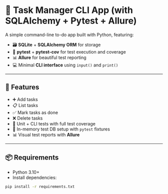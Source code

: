 # 📝 Task Manager CLI App (with SQLAlchemy + Pytest + Allure)

A simple command-line to-do app built with Python, featuring:

- 🗃️ **SQLite** + **SQLAlchemy ORM** for storage
- 🧪 **pytest** + **pytest-cov** for test execution and coverage
- 📊 **Allure** for beautiful test reporting
- 💻 Minimal **CLI interface** using `input()` and `print()`

---

## 🚀 Features

- ➕ Add tasks
- 📋 List tasks
- ✅ Mark tasks as done
- ❌ Delete tasks
- 🧪 Unit + CLI tests with full test coverage
- 🧼 In-memory test DB setup with `pytest` fixtures
- 📊 Visual test reports with **Allure**

---

## 📦 Requirements

- Python 3.10+
- Install dependencies:

```bash
pip install -r requirements.txt
